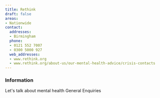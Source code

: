 ```yaml
---
title: Rethink
draft: false
areas:
- Nationwide
contact:
  addresses:
  - Birmingham
  phone:
  - 0121 552 7007
  - 0300 5000 927
  web_addresses:
  - www.rethink.org
  - www.rethink.org/about-us/our-mental-health-advice/crisis-contacts
---
```


### Information
Let's talk about mental health
General Enquiries

